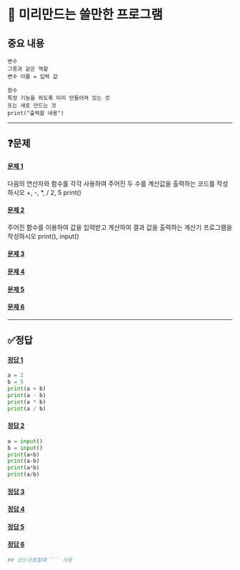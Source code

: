# 📘 미리만드는 쓸만한 프로그램

## 중요 내용
```
변수 
그릇과 같은 역할
변수 이름 = 입력 값

함수
특정 기능을 하도록 미리 만들어져 있는 것
또는 새로 만드는 것
print("출력할 내용")
```
------------------------------------
## ❓문제
#### [문제 1](#정답-1)<br> 
다음의 연산자와 함수를 각각 사용하여 주어진 두 수를 계산값을 출력하는 코드를 작성하시오
+, -, *, /
2, 5
print()
#### [문제 2](#정답-2)<br>
주어진 함수를 이용하여 값을 입력받고 계산하여 결과 값을 출력하는 계산기 프로그램을 작성하시오
print(), input()
#### [문제 3](#정답-3)<br>

#### [문제 4](#정답-4)<br>
#### [문제 5](#정답-5)<br>
#### [문제 6](#정답-6)<br>

-------------------------------------------

## ✅정답
#### [정답 1](#문제-1)<br>
```python
a = 2
b = 5
print(a + b)
print(a - b)
print(a * b)
print(a / b)
```
#### [정답 2](#문제-2)<br>
```python
a = input()
b = input()
print(a+b)
print(a-b)
print(a*b)
print(a/b)
```
#### [정답 3](#문제-3)<br>
#### [정답 4](#문제-4)<br>
#### [정답 5](#문제-5)<br>
#### [정답 6](#문제-6)<br>
```py
## 코드사용할때 ``` 사용 
```
